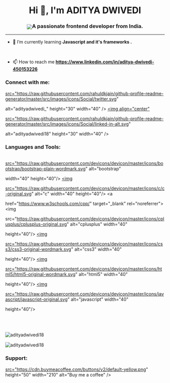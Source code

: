 <h1 align="center">Hi 👋, I'm ADITYA DWIVEDI</h1>

<h3 align="center"><img src="https://user-images.githubusercontent.com/69011963/137184767-79a13ec7-1bb3-4341-a6da-

3a149c9c159a.gif"  width="300"  align="center"><br>A passionate frontend developer from India.</h3> <hr>


- 🌱 I’m currently learning **Javascript and it's frameworks .**
<br>

- 📫 How to reach me **https://www.linkedin.com/in/aditya-dwivedi-450153226**

<h3 align="left">Connect with me:</h3>

<p align="left">
<a href="https://twitter.com/adityadwivedi_" target="blank"><img align="center" 

src="https://raw.githubusercontent.com/rahuldkjain/github-profile-readme-generator/master/src/images/icons/Social/twitter.svg" 

alt="adityadwivedi_" height="30" width="40" /></a>
<a href="https://linkedin.com/in/adityadwivedi18" target="blank"><img align="center" 

src="https://raw.githubusercontent.com/rahuldkjain/github-profile-readme-generator/master/src/images/icons/Social/linked-in-alt.svg" 

alt="adityadwivedi18" height="30" width="40" /></a>
</p>

<h3 align="left">Languages and Tools:</h3>
<p align="left"> <a href="https://getbootstrap.com" target="_blank" rel="noreferrer"> <img 

src="https://raw.githubusercontent.com/devicons/devicon/master/icons/bootstrap/bootstrap-plain-wordmark.svg" alt="bootstrap" 

width="40" height="40"/> </a> <a href="https://www.cprogramming.com/" target="_blank" rel="noreferrer"> <img 

src="https://raw.githubusercontent.com/devicons/devicon/master/icons/c/c-original.svg" alt="c" width="40" height="40"/> </a> <a 

href="https://www.w3schools.com/cpp/" target="_blank" rel="noreferrer"> <img 

src="https://raw.githubusercontent.com/devicons/devicon/master/icons/cplusplus/cplusplus-original.svg" alt="cplusplus" width="40" 

height="40"/> </a> <a href="https://www.w3schools.com/css/" target="_blank" rel="noreferrer"> <img 

src="https://raw.githubusercontent.com/devicons/devicon/master/icons/css3/css3-original-wordmark.svg" alt="css3" width="40" 

height="40"/> </a> <a href="https://www.w3.org/html/" target="_blank" rel="noreferrer"> <img 

src="https://raw.githubusercontent.com/devicons/devicon/master/icons/html5/html5-original-wordmark.svg" alt="html5" width="40" 

height="40"/> </a> <a href="https://developer.mozilla.org/en-US/docs/Web/JavaScript" target="_blank" rel="noreferrer"> <img 

src="https://raw.githubusercontent.com/devicons/devicon/master/icons/javascript/javascript-original.svg" alt="javascript" width="40" 

height="40"/> </a> </p>
<br><br>

<p><img align="center" src="https://github-readme-stats.vercel.app/api/top-langs?

username=adityadwivedi18&show_icons=true&locale=en&layout=compact" alt="adityadwivedi18" /></p>

<p><img align="center" src="https://github-readme-streak-stats.herokuapp.com/?user=adityadwivedi18&" alt="adityadwivedi18" /></p>

<h3 align="left">Support:</h3>
<p><a href="https://www.buymeacoffee.com/Buy me a coffee"> <img align="left" 

src="https://cdn.buymeacoffee.com/buttons/v2/default-yellow.png" height="50" width="210" alt="Buy me a coffee" /></a></p>
